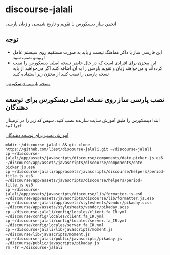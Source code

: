 # discourse-jalali
انجمن ساز دیسکورس با تقویم و تاریخ شمسی و زبان پارسی

## توجه
- این فارسی ساز با داکر هماهنگ نیست و باید به صورت مستقیم روی سیستم عامل اوبونتو نصب شود
- این مخزن برای افرادی است که در حال حاضر نسخه اصلی دیسکورس را نصب کرده‌اند و می‌خواهند زبان و تقویم پارسی را به آن اضافه کنند اگر می‌خواهید از پایه نسخه پارسی را نصب کنید از مخزن زیر استفاده کنید

[نسخه پارسی دیسکورس](https://github.com/l3est/discourse)

## نصب پارسی ساز روی نسخه اصلی دیسکورس برای توسعه دهندگان
ابتدا دیسکورس را طبق آموزش سایت سازنده نصب کنید، سپس کد زیر را در ترمینال اجرا کنید:

[آموزش نصب برای توسعه دهندگان](https://meta.discourse.org/t/beginners-guide-to-install-discourse-on-ubuntu-for-development/14727)
```
mkdir ~/discourse-jalali && git clone https://github.com/l3est/discourse-jalali.git ~/discourse-jalali
cp ~/discourse-jalali/app/assets/javascripts/discourse/components/date-picker.js.es6 ~/discourse/app/assets/javascripts/discourse/components/date-picker.js.es6
cp ~/discourse-jalali/app/assets/javascripts/discourse/helpers/period-title.js.es6 ~/discourse/app/assets/javascripts/discourse/helpers/period-title.js.es6
cp ~/discourse-jalali/app/assets/javascripts/discourse/lib/formatter.js.es6 ~/discourse/app/assets/javascripts/discourse/lib/formatter.js.es6
cp ~/discourse-jalali/app/assets/stylesheets/vendor/pikaday.scss ~/discourse/app/assets/stylesheets/vendor/pikaday.scss
cp ~/discourse-jalali/config/locales/client.fa_IR.yml ~/discourse/config/locales/client.fa_IR.yml
cp ~/discourse-jalali/config/locales/server.fa_IR.yml ~/discourse/config/locales/server.fa_IR.yml
cp ~/discourse-jalali/lib/javascripts/moment.js ~/discourse/lib/javascripts/moment.js
cp ~/discourse-jalali/public/javascripts/pikaday.js ~/discourse/public/javascripts/pikaday.js
rm -fr ~/discourse-jalali
```
